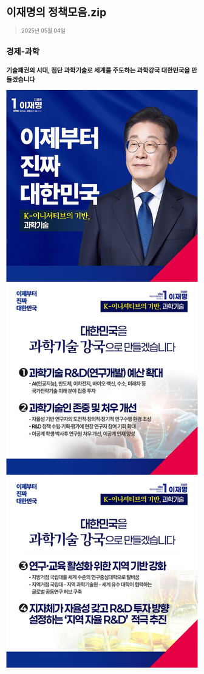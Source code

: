 # 이재명의 정책모음.zip

> 2025년 05월 04일
## 경제-과학 
### 기술패권의 시대, 첨단 과학기술로 세계를 주도하는 과학강국 대한민국을 만들겠습니다

![공약 이미지](001.jpg)
![공약 이미지](002.jpeg)
![공약 이미지](003.jpeg)